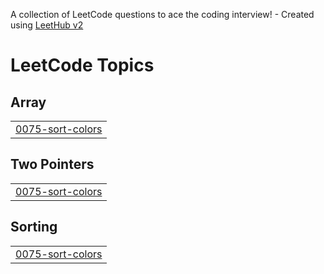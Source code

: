 A collection of LeetCode questions to ace the coding interview! - Created using [LeetHub v2](https://github.com/arunbhardwaj/LeetHub-2.0)
<!---LeetCode Topics Start-->
# LeetCode Topics
## Array
|  |
| ------- |
| [0075-sort-colors](https://github.com/abiy-120/5k_dsa_tutorial/tree/master/0075-sort-colors) |
## Two Pointers
|  |
| ------- |
| [0075-sort-colors](https://github.com/abiy-120/5k_dsa_tutorial/tree/master/0075-sort-colors) |
## Sorting
|  |
| ------- |
| [0075-sort-colors](https://github.com/abiy-120/5k_dsa_tutorial/tree/master/0075-sort-colors) |
<!---LeetCode Topics End-->